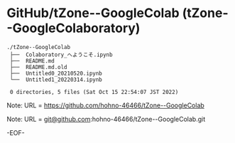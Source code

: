 # GitHub/tZone--GoogleColab (tZone--GoogleColaboratory)

    ./tZone--GoogleColab
     ├──  Colaboratory_へようこそ.ipynb
     ├──  README.md
     ├──  README.md.old
     ├──  Untitled0_20210520.ipynb
     └──  Untitled1_20220314.ipynb
     
     0 directories, 5 files (Sat Oct 15 22:54:07 JST 2022)


Note: URL = https://github.com/hohno-46466/tZone--GoogleColab

Note: URL = git@github.com:hohno-46466/tZone--GoogleColab.git

-EOF-

